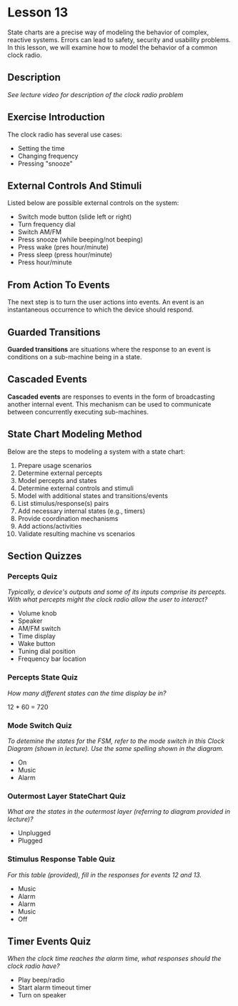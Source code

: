 # Lesson 13

State charts are a precise way of modeling the behavior of complex, reactive systems. Errors can lead to safety, security and usability problems. In this lesson, we will examine how to model the behavior of a common clock radio.

## Description

_See lecture video for description of the clock radio problem_

## Exercise Introduction

The clock radio has several use cases:

- Setting the time
- Changing frequency
- Pressing "snooze"

## External Controls And Stimuli

Listed below are possible external controls on the system:

- Switch mode button (slide left or right)
- Turn frequency dial
- Switch AM/FM
- Press snooze (while beeping/not beeping)
- Press wake (pres hour/minute)
- Press sleep (press hour/minute)
- Press hour/minute

## From Action To Events

The next step is to turn the user actions into events. An event is an instantaneous occurrence to which the device should respond.

## Guarded Transitions

**Guarded transitions** are situations where the response to an event is conditions on a sub-machine being in a state.

## Cascaded Events

**Cascaded events** are responses to events in the form of broadcasting another internal event. This mechanism can be used to communicate between concurrently executing sub-machines.

## State Chart Modeling Method

Below are the steps to modeling a system with a state chart:

1. Prepare usage scenarios
2. Determine external percepts
3. Model percepts and states
4. Determine external controls and stimuli
5. Model with additional states and transitions/events
6. List stimulus/response(s) pairs
7. Add necessary internal states (e.g., timers)
8. Provide coordination mechanisms
9. Add actions/activities
10. Validate resulting machine vs scenarios

## Section Quizzes

### Percepts Quiz

_Typically, a device's outputs and some of its inputs comprise its percepts. With what percepts might the clock radio allow the user to interact?_

- Volume knob
- Speaker
- AM/FM switch
- Time display
- Wake button
- Tuning dial position
- Frequency bar location

### Percepts State Quiz

_How many different states can the time display be in?_

12 \* 60 = 720

### Mode Switch Quiz

_To detemine the states for the FSM, refer to the mode switch in this Clock Diagram (shown in lecture). Use the same spelling shown in the diagram._

- On
- Music
- Alarm

### Outermost Layer StateChart Quiz

_What are the states in the outermost layer (referring to diagram provided in lecture)?_

- Unplugged
- Plugged

### Stimulus Response Table Quiz

_For this table (provided), fill in the responses for events 12 and 13._

- Music
- Alarm
- Alarm
- Music
- Off

## Timer Events Quiz

_When the clock time reaches the alarm time, what responses should the clock radio have?_

- Play beep/radio
- Start alarm timeout timer
- Turn on speaker

